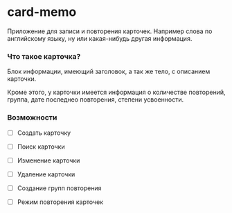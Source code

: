 # card-memo
Приложение для записи и повторения карточек. 
Например слова по английскому языку, ну или какая-нибудь другая информация.

### Что такое карточка?
Блок информации, имеющий заголовок, а так же тело, с описанием карточки.

Кроме этого, у карточки имеется информация о количестве повторений, группа,
дате последнео повторения, степени усвоенности.

### Возможности
- [ ] Создать карточку
- [ ] Поиск карточки
- [ ] Изменение карточки
- [ ] Удаление карточки
- [ ] Создание групп повторения
- [ ] Режим повторения карточек


<!-- Пусть степень усвоенности будет рассчитываться слеующим образом:
- новое значение степени усвоенности: текущее значение * 0.6 + успешность ответа * 0.4
- [ ] кроме этого, степень будет сама уменьшаться, в зависимости от количества повторений и времени, прошедшего с последнего повторения -->
